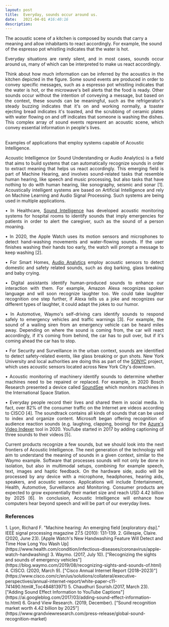 ```yaml
---
layout: post
title:  Everyday, sounds occur around us.
date:   2021-04-01 #16:40:16
description:
---
```


<!--
Jean shorts raw denim Vice normcore, art party High Life PBR skateboard stumptown vinyl kitsch. Four loko meh 8-bit, tousled banh mi tilde forage Schlitz dreamcatcher twee 3 wolf moon. Chambray asymmetrical paleo salvia, sartorial umami four loko master cleanse drinking vinegar brunch. <a href="https://www.pinterest.com" target="blank">Pinterest</a> DIY authentic Schlitz, hoodie Intelligentsia butcher trust fund brunch shabby chic Kickstarter forage flexitarian. Direct trade <a href="https://en.wikipedia.org/wiki/Cold-pressed_juice" target="blank">cold-pressed</a> meggings stumptown plaid, pop-up taxidermy. Hoodie XOXO fingerstache scenester Echo Park. Plaid ugh Wes Anderson, freegan pug selvage fanny pack leggings pickled food truck DIY irony Banksy.

#### Hipster list
<ul>
    <li>brunch</li>
    <li>fixie</li>
    <li>raybans</li>
    <li>messenger bag</li>
</ul>

Hoodie Thundercats retro, tote bag 8-bit Godard craft beer gastropub. Truffaut Tumblr taxidermy, raw denim Kickstarter sartorial dreamcatcher. Quinoa chambray slow-carb salvia readymade, bicycle rights 90's yr typewriter selfies letterpress cardigan vegan.

<hr>

Pug heirloom High Life vinyl swag, single-origin coffee four dollar toast taxidermy reprehenderit fap distillery master cleanse locavore. Est anim sapiente leggings Brooklyn ea. Thundercats locavore excepteur veniam eiusmod. Raw denim Truffaut Schlitz, migas sapiente Portland VHS twee Bushwick Marfa typewriter retro id keytar.

<blockquote>
    We do not grow absolutely, chronologically. We grow sometimes in one dimension, and not in another, unevenly. We grow partially. We are relative. We are mature in one realm, childish in another.
    —Anais Nin
</blockquote>
-->


<div class="row">
    <div class="col-sm mt-3 mt-md-0">
        <img class="img-fluid rounded z-depth-1" src="{{ '/assets/img/kitchen.jpg' | relative_url }}" alt="" title="example image"/>
    </div>
</div>
<div class="caption">
    The acoustic scene of a kitchen is composed by sounds that carry a meaning and allow inhabitants to react accordingly. For example, the sound of the espresso pot whistling indicates that the water is hot.
</div>


<p align="justify">Everyday situations are rarely silent, and in most cases, sounds occur around us, many of which can be interpreted to make us react accordingly. </p>

<p align="justify">Think about how much information can be inferred by the acoustics in the kitchen depicted in the figure. Some sound events are produced in order to convey specific messages, such as a espresso pot whistling indicates that the water is hot, or the microwave's bell alerts that the food is ready. Other sounds occur without the intention of conveying a message, but based on the context, these sounds can be meaningful, such as the refrigerator's steady buzzing indicates that it's on and working normally, a toaster ejecting bread indicates it's toasted, and the scrubbing of ceramic plates with water flowing on and off indicates that someone is washing the dishes. This complex array of sound events represent an acoustic scene, which convey essential information in people's lives. </p> <br>

<div class="row">
    <div class="col-sm mt-3 mt-md-0">
        <img class="img-fluid rounded z-depth-1" src="{{ '/assets/img/applications.png' | relative_url }}" alt="" title="example image"/>
    </div>
</div>
<div class="caption">
  Examples of applications that employ systems capable of Acoustic Intelligence.
</div>

 <p align="justify">Acoustic Intelligence (or Sound Understanding or Audio Analytics) is a field that aims to build systems that can automatically recognize sounds in order to extract meaning that helps us react accordingly. This emerging field is part of Machine Hearing, and involves sound-related tasks that resemble human hearing, like speech and music processing, but also tasks that have nothing to do with human hearing, like sonography, seismic and sonar [1]. Acoustically intelligent systems are based on Artificial Intelligence and rely on Machine Learning and Audio Signal Processing. Such systems are being used in multiple applications.</p>


 <p align="justify">•	In Healthcare, <a href="https://www.soundintel.com/">Sound Intelligence</a> has developed acoustic monitoring systems for hospital rooms to identify sounds that imply emergencies for patients in order to alert the caregiver, such as the sound of a person moaning.</p>

 <p align="justify">•	In 2020, the Apple Watch uses its motion sensors and microphones to detect hand-washing movements and water-flowing sounds. If the user finishes washing their hands too early, the watch will prompt a message to keep washing [2].</p>

 <p align="justify">•	For Smart Homes, <a href="https://www.audioanalytic.com/">Audio Analytics</a> employ acoustic sensors to detect domestic and safety related sounds, such as dog barking, glass breaking and baby crying.</p>

 <p align="justify">•	Digital assistants identify human-produced sounds to enhance our interaction with them. For example, Amazon Alexa recognizes spoken language and  will soon recognize laughter too. We could take laughter recognition one step further, if Alexa tells us a joke and recognizes our different types of laughter, it could adapt the jokes to our humor.</p>

 <p align="justify">•	In Automotive, Waymo's self-driving cars identify sounds to respond safely to emergency vehicles and traffic warnings [3]. For example, the sound of a wailing siren from an emergency vehicle can be heard miles away. Depending on where the sound is coming from, the car will react accordingly, if it's coming from behind, the car has to pull over, but if it's coming ahead the car has to stop.</p>

 <p align="justify">•	For Security and Surveillance in the urban context, sounds are identified to detect safety-related events, like glass breaking or gun shots. New York University and local authorities are doing this as part of the <a href="https://wp.nyu.edu/sonyc/">SONYC</a> project, which uses acoustic sensors located across New York City's downtown.</p>

 <p align="justify">•	Acoustic monitoring of machinery identify sounds to determine whether machines need to be repaired or replaced. For example, in 2020 Bosch Research presented a device called <a href="https://www.bosch.com/stories/acoustic-sensors/">SoundSee</a> which monitors machines in the International Space Station.</p>

 <p align="justify">•	Everyday people record their lives and shared them in social media. In fact, over 82% of the consumer traffic on the Internet are videos according to CISCO [4]. The soundtrack contains all kinds of sounds that can be used to index and organize content. Microsoft began offering recognition of audience reaction sounds (e.g. laughing, clapping, booing) for the <a href="https://azure.microsoft.com/en-us/services/media-services/video-indexer/">Azure's Video Indexer</a>  tool in 2020. YouTube started in 2017 by adding captioning of three sounds to their videos [5].</p>


<p align="justify">Current products recognize a few sounds, but we should look into the next frontiers of Acoustic Intelligence. The next generation of the technology will aim to understand the meaning of sounds in a given context, similar to the Waymo example. Software that processes sounds will not only be done in isolation, but also in multimodal setups, combining for example speech, text, images and haptic feedback. On the hardware side, audio will be processed by any device with a microphone, headphones, hearing aids, speakers, and acoustic sensors. Applications will include Entertainment, Health, Automotive, Surveillance and Monitoring. Consumer products are expected to grow exponentially their market size and reach USD 4.42 billion by 2025 [6]. In conclusion, Acoustic Intelligence will enhance how computers hear beyond speech and will be part of our everyday lives.</p>

<h3>References</h3>
1. Lyon, Richard F. "Machine hearing: An emerging field [exploratory dsp]." IEEE signal processing magazine 27.5 (2010): 131-139.
2. Gillespie, Claire. (2020, June 23). [Apple Watch's New Handwashing Feature Will Detect and Time How Long You Wash Up](https://www.health.com/condition/infectious-diseases/coronavirus/apple-watch-handwashing)
3. Waymo. (2017, July 10). ["Recognizing the sights and sounds of emergency vehicles"](https://blog.waymo.com/2019/08/recognizing-sights-and-sounds-of.html)
4. CISCO. (2020, March 9). ["Cisco Annual Internet Report (2018–2023)"](https://www.cisco.com/c/en/us/solutions/collateral/executive-perspectives/annual-internet-report/white-paper-c11-741490.html#_Toc484813971)
5. Chaudhuri Sourish.(2017, March 23).  ["Adding Sound Effect Information to YouTube Captions"](https://ai.googleblog.com/2017/03/adding-sound-effect-information-to.html)
6. Grand View Research. (2019, December). [“Sound recognition market worth 4.42 billion by 2025”](https://www.grandviewresearch.com/press-release/global-sound-recognition-market)

